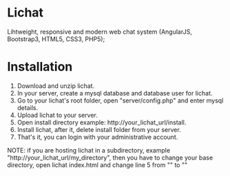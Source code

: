 # Lichat
Lihtweight, responsive and modern web chat system (AngularJS, Bootstrap3, HTML5, CSS3, PHP5);

# Installation
1. Download and unzip lichat.
2. In your server, create a mysql database and database user for lichat.
3. Go to your lichat's root folder, open "server/config.php" and enter mysql details.
4. Upload lichat to your server.
5. Open install directory example: http://your_lichat_url/install.
6. Install lichat, after it, delete install folder from your server.
7. That's it, you can login with your administrative account.

NOTE: if you are hosting lichat in a subdirectory, example "http://your_lichat_url/my_directory", then you have to change your base directory, open lichat index.html and change line 5 from "<base href='/'>" to "<base href='/my_directory'>"
